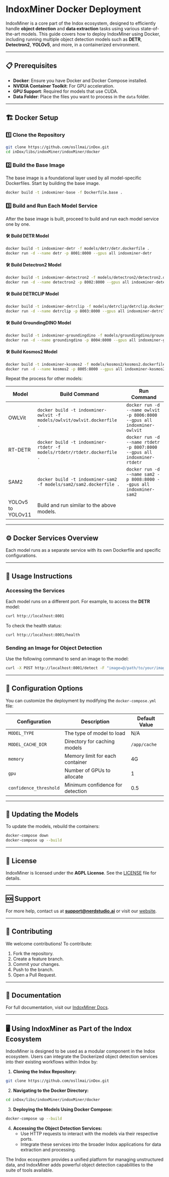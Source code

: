 # IndoxMiner Docker Deployment

IndoxMiner is a core part of the Indox ecosystem, designed to efficiently handle **object detection** and **data extraction** tasks using various state-of-the-art models. This guide covers how to deploy IndoxMiner using Docker, including running multiple object detection models such as **DETR**, **Detectron2**, **YOLOv5**, and more, in a containerized environment.

---

## 📋 Prerequisites

- **Docker**: Ensure you have Docker and Docker Compose installed.
- **NVIDIA Container Toolkit**: For GPU acceleration.
- **GPU Support**: Required for models that use CUDA.
- **Data Folder**: Place the files you want to process in the `data` folder.

---

## 🏗️ Docker Setup

### 1️⃣ Clone the Repository

```bash
git clone https://github.com/osllmai/inDox.git
cd inDox/libs/indoxMiner/indoxMiner/docker
```

### 2️⃣ Build the Base Image

The base image is a foundational layer used by all model-specific Dockerfiles. Start by building the base image.

```bash
docker build -t indoxminer-base -f Dockerfile.base .
```

### 3️⃣ Build and Run Each Model Service

After the base image is built, proceed to build and run each model service one by one.

#### 🛠 Build DETR Model

```bash
docker build -t indoxminer-detr -f models/detr/detr.dockerfile .
docker run -d --name detr -p 8001:8000 --gpus all indoxminer-detr
```

#### 🛠 Build Detectron2 Model

```bash
docker build -t indoxminer-detectron2 -f models/detectron2/detectron2.dockerfile .
docker run -d --name detectron2 -p 8002:8000 --gpus all indoxminer-detectron2
```

#### 🛠 Build DETRCLIP Model

```bash
docker build -t indoxminer-detrclip -f models/detrclip/detrclip.dockerfile .
docker run -d --name detrclip -p 8003:8000 --gpus all indoxminer-detrclip
```

#### 🛠 Build GroundingDINO Model

```bash
docker build -t indoxminer-groundingdino -f models/groundingdino/groundingdino.dockerfile .
docker run -d --name groundingdino -p 8004:8000 --gpus all indoxminer-groundingdino
```

#### 🛠 Build Kosmos2 Model

```bash
docker build -t indoxminer-kosmos2 -f models/kosmos2/kosmos2.dockerfile .
docker run -d --name kosmos2 -p 8005:8000 --gpus all indoxminer-kosmos2
```

Repeat the process for other models:

| Model             | Build Command                                                            | Run Command                                                             |
| ----------------- | ------------------------------------------------------------------------ | ----------------------------------------------------------------------- |
| OWLVit            | `docker build -t indoxminer-owlvit -f models/owlvit/owlvit.dockerfile .` | `docker run -d --name owlvit -p 8006:8000 --gpus all indoxminer-owlvit` |
| RT-DETR           | `docker build -t indoxminer-rtdetr -f models/rtdetr/rtdetr.dockerfile .` | `docker run -d --name rtdetr -p 8007:8000 --gpus all indoxminer-rtdetr` |
| SAM2              | `docker build -t indoxminer-sam2 -f models/sam2/sam2.dockerfile .`       | `docker run -d --name sam2 -p 8008:8000 --gpus all indoxminer-sam2`     |
| YOLOv5 to YOLOv11 | Build and run similar to the above models.                               |

---

## ⚙️ Docker Services Overview

Each model runs as a separate service with its own Dockerfile and specific configurations.

---

## 🚀 Usage Instructions

### Accessing the Services

Each model runs on a different port. For example, to access the **DETR** model:

```bash
curl http://localhost:8001
```

To check the health status:

```bash
curl http://localhost:8001/health
```

### Sending an Image for Object Detection

Use the following command to send an image to the model:

```bash
curl -X POST http://localhost:8001/detect -F "image=@/path/to/your/image.jpg"
```

---

## 🔧 Configuration Options

You can customize the deployment by modifying the `docker-compose.yml` file:

| Configuration          | Description                      | Default Value |
| ---------------------- | -------------------------------- | ------------- |
| `MODEL_TYPE`           | The type of model to load        | N/A           |
| `MODEL_CACHE_DIR`      | Directory for caching models     | `/app/cache`  |
| `memory`               | Memory limit for each container  | 4G            |
| `gpu`                  | Number of GPUs to allocate       | 1             |
| `confidence_threshold` | Minimum confidence for detection | 0.5           |

---

## 🔄 Updating the Models

To update the models, rebuild the containers:

```bash
docker-compose down
docker-compose up --build
```

---

## 📄 License

IndoxMiner is licensed under the **AGPL License**. See the [LICENSE](LICENSE) file for details.

---

## 🆘 Support

For more help, contact us at **support@nerdstudio.ai** or visit our [website](https://nerdstudio.ai).

---

## 🤝 Contributing

We welcome contributions! To contribute:

1. Fork the repository.
2. Create a feature branch.
3. Commit your changes.
4. Push to the branch.
5. Open a Pull Request.

---

## 📖 Documentation

For full documentation, visit our [IndoxMiner Docs](https://nerdstudio.ai/docs/indoxminer).

---

## 🖥️ Using IndoxMiner as Part of the Indox Ecosystem

IndoxMiner is designed to be used as a modular component in the Indox ecosystem. Users can integrate the Dockerized object detection services into their existing workflows within Indox by:

1. **Cloning the Indox Repository:**

```bash
git clone https://github.com/osllmai/inDox.git
```

2. **Navigating to the Docker Directory:**

```bash
cd inDox/libs/indoxMiner/indoxMiner/docker
```

3. **Deploying the Models Using Docker Compose:**

```bash
docker-compose up --build
```

4. **Accessing the Object Detection Services:**
   - Use HTTP requests to interact with the models via their respective ports.
   - Integrate these services into the broader Indox applications for data extraction and processing.

The Indox ecosystem provides a unified platform for managing unstructured data, and IndoxMiner adds powerful object detection capabilities to the suite of tools available.
